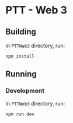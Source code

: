 # PTT - Web 3

## Building

In `PTTWeb3` directory, run:

    npm install

## Running

### Development

In `PTTWeb3` directory, run:

    npm run dev

